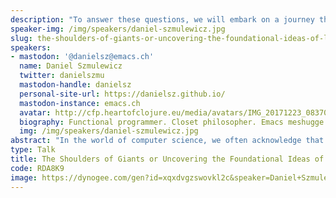 ```yaml
---
description: "To answer these questions, we will embark on a journey through the foundational crisis of mathematics (Grundlagenkrise der Mathematik) that emerged at the end of the 19th century. The field was rife with paradoxes, and German mathematician David Hilbert helped sketch a plan by highlighting 23 problems. So much was at stake! For example, proving the consistency of the axioms of arithmetic, a particular form of the Entscheidungsproblem. What followed was a setback caused by Gödel's incompleteness theorems, demonstrating the impossibility of such a proof. However, Gödel's theory required a strict definition of computability. To that end, Gödel referred to the primitive recursive functions, the same model of computation that McCarthy would refer to in his paper, Recursive Functions of Symbolic Expressions and Their Computation by Machine, Part I.\r\nToday, Church's lambda calculus and Turing's machines are the better known models of computation. But all three models are equivalent. By exploring these foundational ideas and their connections, we will gain a deeper appreciation for the giants upon whose shoulders we stand and the intellectual legacy that has shaped our field."
speaker-img: /img/speakers/daniel-szmulewicz.jpg
slug: the-shoulders-of-giants-or-uncovering-the-foundational-ideas-of-lisp
speakers:
- mastodon: '@danielsz@emacs.ch'
  name: Daniel Szmulewicz
  twitter: danielszmu
  mastodon-handle: danielsz
  personal-site-url: https://danielsz.github.io/
  mastodon-instance: emacs.ch
  avatar: http://cfp.heartofclojure.eu/media/avatars/IMG_20171223_083701-crop2_kZ0W3on.jpg
  biography: Functional programmer. Closet philosopher. Emacs meshugge.
  img: /img/speakers/daniel-szmulewicz.jpg
abstract: "In the world of computer science, we often acknowledge that we are standing on the shoulders of giants. However, the identities and contributions of these giants are sometimes less known than we might expect. While many Lisp practitioners recognize John McCarthy as the inventor of Lisp, the story of the foundational ideas that enabled its discovery remains largely untold.\r\nThis talk aims to explore two essential questions: Why do we know so little about the foundational ideas that enable our practice, and what are those ideas and their connections?"
type: Talk
title: The Shoulders of Giants or Uncovering the Foundational Ideas of Lisp
code: RDA8K9
image: https://dynogee.com/gen?id=xqxdvgzswovkl2c&speaker=Daniel+Szmulewicz&title=The+Shoulders+of+Giants+or+Uncovering+the+Foundational+Ideas+of+Lisp&type=Talk&img=https%3A//2024.heartofclojure.eu/img/speakers/daniel-szmulewicz.jpg%3Fv%3D1725346190572
---
```

